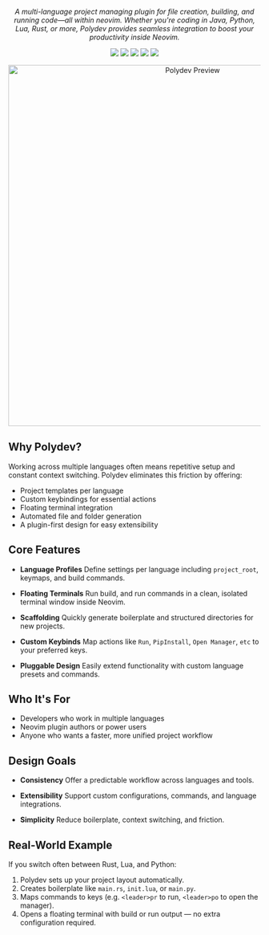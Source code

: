 <p align="center"><em>A multi-language project managing plugin for file creation, building, and running code—all within neovim. Whether you're coding in Java, Python, Lua, Rust, or more, Polydev provides seamless integration to boost your productivity inside Neovim.</em></p>

<p align="center">
  <img src="https://img.shields.io/badge/Lua-1e90ff?style=for-the-badge&logo=lua&logoColor=white" />
  <img src="https://img.shields.io/badge/Neovim-0.10%2B-32c48d?style=for-the-badge&logo=neovim&logoColor=white" />
  <img src="https://img.shields.io/github/stars/DarthMooMancer/Polydev?style=for-the-badge&logo=github" />
  <img src="https://img.shields.io/badge/License-MIT-yellow.svg?style=for-the-badge" />
  <img src="https://img.shields.io/badge/Docs-Available-blue?style=for-the-badge&logo=readthedocs&logoColor=white" />
</p>

<p align="center">
  <img src="https://github.com/user-attachments/assets/c8e84056-5080-4ec3-ba15-30be61faaf68" alt="Polydev Preview" width="720"/>
</p>


## **Why Polydev**?

Working across multiple languages often means repetitive setup and constant context switching. Polydev eliminates this friction by offering:

* Project templates per language
* Custom keybindings for essential actions
* Floating terminal integration
* Automated file and folder generation
* A plugin-first design for easy extensibility


## **Core Features**

* **Language Profiles**
  Define settings per language including `project_root`, keymaps, and build commands.

* **Floating Terminals**
  Run build, and run commands in a clean, isolated terminal window inside Neovim.

* **Scaffolding**
  Quickly generate boilerplate and structured directories for new projects.

* **Custom Keybinds**
  Map actions like `Run`, `PipInstall`, `Open Manager`, `etc` to your preferred keys.

* **Pluggable Design**
  Easily extend functionality with custom language presets and commands.


## **Who It's For**

* Developers who work in multiple languages
* Neovim plugin authors or power users
* Anyone who wants a faster, more unified project workflow


## **Design Goals**

* **Consistency**
  Offer a predictable workflow across languages and tools.

* **Extensibility**
  Support custom configurations, commands, and language integrations.

* **Simplicity**
  Reduce boilerplate, context switching, and friction.


## **Real-World Example**

If you switch often between Rust, Lua, and Python:

1. Polydev sets up your project layout automatically.
2. Creates boilerplate like `main.rs`, `init.lua`, or `main.py`.
3. Maps commands to keys (e.g. `<leader>pr` to run, `<leader>po` to open the manager).
4. Opens a floating terminal with build or run output — no extra configuration required.
